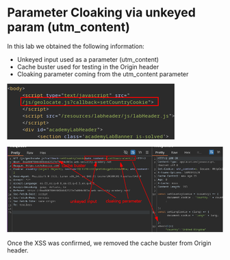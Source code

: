 # Parameter Cloaking via unkeyed param (utm_content)

In this lab we obtained the following information:

- Unkeyed input used as a parameter (utm_content)
- Cache buster used for testing in the Origin header
- Cloaking parameter coming from the utm_content parameter

![Screenshot1](/04-Screenshots/cloaking0.png)

![Screenshot2](/04-Screenshots/cloaking1.png)

Once the XSS was confirmed, we removed the cache buster from Origin header.